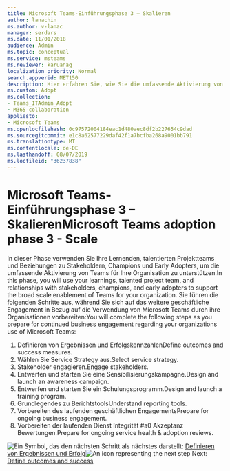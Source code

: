 ```yaml
---
title: Microsoft Teams-Einführungsphase 3 – Skalieren
author: lanachin
ms.author: v-lanac
manager: serdars
ms.date: 11/01/2018
audience: Admin
ms.topic: conceptual
ms.service: msteams
ms.reviewer: karuanag
localization_priority: Normal
search.appverid: MET150
description: Hier erfahren Sie, wie Sie die umfassende Aktivierung von Teams für Ihre Organisation unterstützen.
ms.custom: Adopt
ms.collection:
- Teams_ITAdmin_Adopt
- M365-collaboration
appliesto:
- Microsoft Teams
ms.openlocfilehash: 0c97572004184eac1d480aec8df2b227654c9dad
ms.sourcegitcommit: e1c8a62577229daf42f1a7bcfba268a9001bb791
ms.translationtype: MT
ms.contentlocale: de-DE
ms.lasthandoff: 08/07/2019
ms.locfileid: "36237838"
---
```

# <a name="microsoft-teams-adoption-phase-3---scale"></a><span data-ttu-id="13bdd-103">Microsoft Teams-Einführungsphase 3 – Skalieren</span><span class="sxs-lookup"><span data-stu-id="13bdd-103">Microsoft Teams adoption phase 3 - Scale</span></span>

<span data-ttu-id="13bdd-104">In dieser Phase verwenden Sie Ihre Lernenden, talentierten Projektteams und Beziehungen zu Stakeholdern, Champions und Early Adopters, um die umfassende Aktivierung von Teams für Ihre Organisation zu unterstützen.</span><span class="sxs-lookup"><span data-stu-id="13bdd-104">In this phase, you will use your learnings, talented project team, and relationships with stakeholders, champions, and early adopters to support the broad scale enablement of Teams for your organization.</span></span> <span data-ttu-id="13bdd-105">Sie führen die folgenden Schritte aus, während Sie sich auf das weitere geschäftliche Engagement in Bezug auf die Verwendung von Microsoft Teams durch ihre Organisationen vorbereiten:</span><span class="sxs-lookup"><span data-stu-id="13bdd-105">You will complete the following steps as you prepare for continued business engagement regarding your organizations use of Microsoft Teams:</span></span>

1. <span data-ttu-id="13bdd-106">Definieren von Ergebnissen und Erfolgskennzahlen</span><span class="sxs-lookup"><span data-stu-id="13bdd-106">Define outcomes and success measures.</span></span>
2. <span data-ttu-id="13bdd-107">Wählen Sie Service Strategy aus.</span><span class="sxs-lookup"><span data-stu-id="13bdd-107">Select service strategy.</span></span>
3. <span data-ttu-id="13bdd-108">Stakeholder engagieren.</span><span class="sxs-lookup"><span data-stu-id="13bdd-108">Engage stakeholders.</span></span>
4. <span data-ttu-id="13bdd-109">Entwerfen und starten Sie eine Sensibilisierungskampagne.</span><span class="sxs-lookup"><span data-stu-id="13bdd-109">Design and launch an awareness campaign.</span></span>
5. <span data-ttu-id="13bdd-110">Entwerfen und starten Sie ein Schulungsprogramm.</span><span class="sxs-lookup"><span data-stu-id="13bdd-110">Design and launch a training program.</span></span>
6. <span data-ttu-id="13bdd-111">Grundlegendes zu Berichtstools</span><span class="sxs-lookup"><span data-stu-id="13bdd-111">Understand reporting tools.</span></span>
7. <span data-ttu-id="13bdd-112">Vorbereiten des laufenden geschäftlichen Engagements</span><span class="sxs-lookup"><span data-stu-id="13bdd-112">Prepare for ongoing business engagement.</span></span>
8. <span data-ttu-id="13bdd-113">Vorbereiten der laufenden Dienst Integrität #a0 Akzeptanz Bewertungen.</span><span class="sxs-lookup"><span data-stu-id="13bdd-113">Prepare for ongoing service health & adoption reviews.</span></span>

<span data-ttu-id="13bdd-114">![Ein Symbol, das den nächsten](media/teams-adoption-next-icon.png) Schritt als nächstes darstellt: [Definieren von Ergebnissen und Erfolg](teams-adoption-define-outcomes.md)</span><span class="sxs-lookup"><span data-stu-id="13bdd-114">![An icon representing the next step](media/teams-adoption-next-icon.png) Next: [Define outcomes and success](teams-adoption-define-outcomes.md)</span></span>
